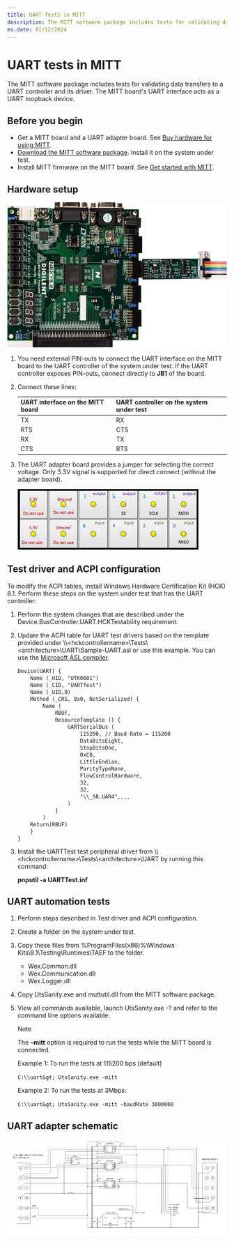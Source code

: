 ```yaml
---
title: UART Tests in MITT
description: The MITT software package includes tests for validating data transfers to a UART controller and its driver. The MITT board's UART interface acts as a UART loopback device.
ms.date: 01/12/2024
---
```


# UART tests in MITT

The MITT software package includes tests for validating data transfers to a UART controller and its driver. The MITT board's UART interface acts as a UART loopback device.

## Before you begin

- Get a MITT board and a UART adapter board. See [Buy hardware for using MITT](./multi-interface-test-tool--mitt--.md).
- [Download the MITT software package](download-the-mitt-software-package.md). Install it on the system under test.
- Install MITT firmware on the MITT board. See [Get started with MITT](./get-started-with-mitt---.md).

## Hardware setup

![mitt uart hardware setup.](images/mitt-uart.jpg)

1. You need external PIN-outs to connect the UART interface on the MITT board to the UART controller of the system under test. If the UART controller exposes PIN-outs, connect directly to **JB1** of the board.
2. Connect these lines:

    | UART interface on the MITT board | UART controller on the system under test |
    |----------------------------------|------------------------------------------|
    | TX                               | RX                                       |
    | RTS                              | CTS                                      |
    | RX                               | TX                                       |
    | CTS                              | RTS                                      |

3. The UART adapter board provides a jumper for selecting the correct voltage. Only 3.3V signal is supported for direct connect (without the adapter board).

    ![uart wiring.](images/uart-wiring.png)

## Test driver and ACPI configuration

To modify the ACPI tables, install Windows Hardware Certification Kit (HCK) 8.1. Perform these steps on the system under test that has the UART controller:

1. Perform the system changes that are described under the Device.BusController.UART.HCKTestability requirement.
2. Update the ACPI table for UART test drivers based on the template provided under \\\\&lt;hckcontrollername&gt;\\Tests\\&lt;architecture&gt;\\UART\\Sample-UART.asl or use this example. You can use the [Microsoft ASL compiler](../bringup/microsoft-asl-compiler.md).

    ```asl
    Device(UART) {
        Name (_HID, "UTK0001")
        Name (_CID, "UARTTest")
        Name (_UID,0)
        Method (_CRS, 0x0, NotSerialized) {
            Name (
                RBUF,
                ResourceTemplate () {
                    UARTSerialBus (
                        115200, // Baud Rate = 115200
                        DataBitsEight,
                        StopBitsOne,
                        0xC0,
                        LittleEndian,
                        ParityTypeNone,
                        FlowControlHardware,
                        32,
                        32,
                        "\\_SB.UAR4",,,,
                    )
                }
            )
        Return(RBUF)
        }
    }
    ```

3. Install the UARTTest test peripheral driver from \\\\&lt;hckcontrollername&gt;\\Tests\\&lt;architecture&gt;\\UART by running this command:

    **pnputil -a UARTTest.inf**

## UART automation tests

1. Perform steps described in Test driver and ACPI configuration.
2. Create a folder on the system under test.
3. Copy these files from %ProgramFiles(x86)%\\Windows Kits\\8.1\\Testing\\Runtimes\\TAEF to the folder.
    - Wex.Common.dll
    - Wex.Communication.dll
    - Wex.Logger.dll

4. Copy UtsSanity.exe and muttutil.dll from the MITT software package.
5. View all commands available, launch UtsSanity.exe -? and refer to the command line options available:

    >[!NOTE]
    >The **–mitt** option is required to run the tests while the MITT board is connected.

    Example 1: To run the tests at 115200 bps (default)

    `C:\\uart&gt; UtsSanity.exe –mitt`

    Example 2: To run the tests at 3Mbps:

    `C:\\uart&gt; UtsSanity.exe -mitt –baudRate 3000000`

## UART adapter schematic

![spi schematic.](images/spi-schematic.png)
